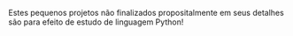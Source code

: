 Estes pequenos projetos não finalizados propositalmente em seus detalhes são para efeito de estudo de linguagem Python!
